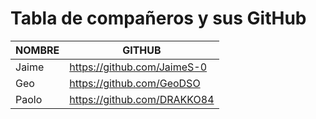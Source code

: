 # Tabla de compañeros y sus GitHub

| NOMBRE               | GITHUB                        |
|----------------------|-------------------------------|
| Jaime | https://github.com/JaimeS-0  |
| Geo |   https://github.com/GeoDSO  |
| Paolo  | https://github.com/DRAKKO84 |
